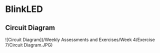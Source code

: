# BlinkLED

## Circuit Diagram
![Circuit Diagram](/Weekly Assessments and Exercises/Week 4/Exercise 7/Circuit Diagram.JPG)

